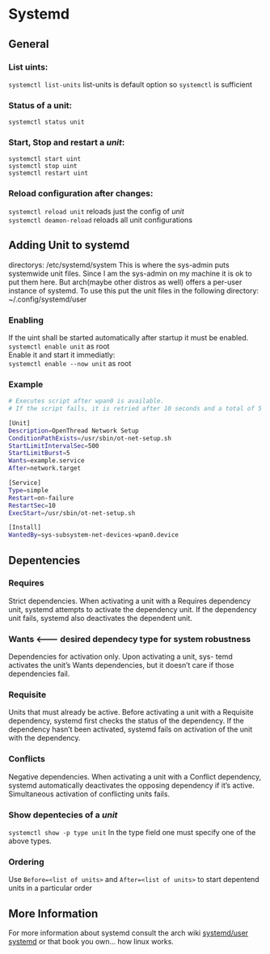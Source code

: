 # Systemd
## General
### List uints:
`systemctl list-units` list-units is default option so `systemctl` is sufficient

### Status of a unit:
`systemctl status unit`

### Start, Stop and restart a *unit*:
`systemctl start uint`\
`systemctl stop uint`\
`systemctl restart uint`

### Reload configuration after changes:
`systemctl reload unit` reloads just the config of *unit*\
`systemctl deamon-reload` reloads all unit configurations

## Adding Unit to systemd
directorys: /etc/systemd/system
This is where the sys-admin puts systemwide unit files. Since I am the sys-admin on my machine it is ok to put them here.
But arch(maybe other distros as well) offers a per-user instance of systemd. 
To use this put the unit files in the following directory: 
~/.config/systemd/user

### Enabling
If the uint shall be started automatically after startup it must be enabled.\
`systemctl enable unit` as root\
Enable it and start it immediatly:\
`systemctl enable --now unit` as root

### Example
```bash
# Executes script after wpan0 is available.
# If the script fails, it is retried after 10 seconds and a total of 5 times.

[Unit]
Description=OpenThread Network Setup
ConditionPathExists=/usr/sbin/ot-net-setup.sh
StartLimitIntervalSec=500
StartLimitBurst=5
Wants=example.service
After=network.target

[Service]
Type=simple
Restart=on-failure
RestartSec=10
ExecStart=/usr/sbin/ot-net-setup.sh

[Install]
WantedBy=sys-subsystem-net-devices-wpan0.device
```
## Depentencies
### Requires
Strict dependencies. When activating a unit with a Requires
dependency unit, systemd attempts to activate the dependency unit. If
the dependency unit fails, systemd also deactivates the dependent unit.

### Wants <--- desired dependecy type for system robustness
Dependencies for activation only. Upon activating a unit, sys-
temd activates the unit’s Wants dependencies, but it doesn’t care if those
dependencies fail.

### Requisite
Units that must already be active. Before activating a
unit with a Requisite dependency, systemd first checks the status of the
dependency. If the dependency hasn’t been activated, systemd fails on
activation of the unit with the dependency.

### Conflicts
Negative dependencies. When activating a unit with a
Conflict dependency, systemd automatically deactivates the opposing
dependency if it’s active. Simultaneous activation of conflicting units
fails.

### Show depentecies of a *unit*
`systemctl show -p type unit` In the type field one must specify one of the above types. 

### Ordering
Use `Before=<list of units>` and `After=<list of units>` to start depentend units in a particular order

## More Information
For more information about systemd consult the arch wiki [systemd/user](https://wiki.archlinux.org/title/systemd/User) [systemd](https://wiki.archlinux.org/title/Systemd#Writing_unit_files)
or that book you own... how linux works.
